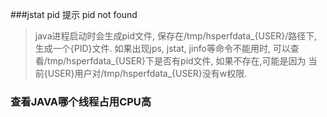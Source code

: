 ###jstat pid 提示 pid not found
> java进程启动时会生成pid文件, 保存在/tmp/hsperfdata_{USER}/路径下,生成一个{PID}文件.
如果出现jps, jstat, jinfo等命令不能用时, 可以查看/tmp/hsperfdata_{USER}下是否有pid文件, 如果不存在,可能是因为
当前{USER}用户对/tmp/hsperfdata_{USER}没有w权限.

### 查看JAVA哪个线程占用CPU高

